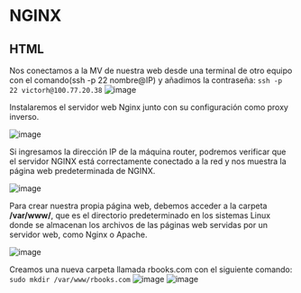 # NGINX

## HTML

Nos conectamos a la MV de nuestra web desde una terminal de otro equipo con el comando(ssh -p 22 nombre@IP) y añadimos la contraseña: 
``
ssh -p 22 victorh@100.77.20.38
``
![image](https://github.com/user-attachments/assets/4adc5a9d-944b-4352-b6ca-f84208d12e4d)

Instalaremos el servidor web Nginx junto con su configuración como proxy inverso.

![image](https://github.com/user-attachments/assets/daf09daf-be0c-4365-88eb-b487c4a39d2c)

Si ingresamos la dirección IP de la máquina router, podremos verificar que el servidor NGINX está correctamente conectado a la red y nos muestra la página web predeterminada de NGINX.

![image](https://github.com/user-attachments/assets/a3f37442-cbd1-456a-aa79-3acf89011769)


Para crear nuestra propia página web, debemos acceder a la carpeta **/var/www/**, que es el directorio predeterminado en los sistemas Linux donde se almacenan los archivos de las páginas web servidas por un servidor web, como Nginx o Apache.

![image](https://github.com/user-attachments/assets/1e27e412-b0d5-4fd7-aeba-097a80280ba5)

Creamos una nueva carpeta llamada rbooks.com con el siguiente comando:
``
sudo mkdir /var/www/rbooks.com
``
![image](https://github.com/user-attachments/assets/8f6439d1-7726-4f3d-a840-48d5cafd84ed)
![image](https://github.com/user-attachments/assets/67a1ad21-cbf8-496a-98eb-5f8246517646)
